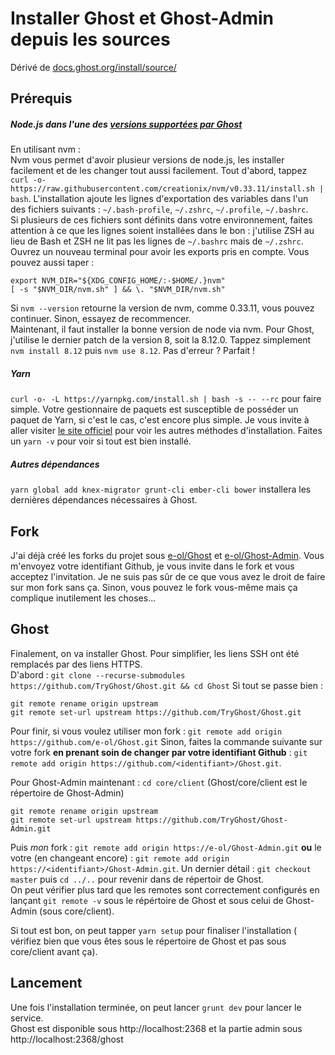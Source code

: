 # Installer Ghost et Ghost-Admin depuis les sources
Dérivé de [docs.ghost.org/install/source/](https://docs.ghost.org/install/source/)

## Prérequis
##### Node.js dans l'une des [versions supportées par Ghost](https://docs.ghost.org/faq/node-versions/)
En utilisant nvm :\
Nvm vous permet d'avoir plusieur versions de node.js, les installer facilement
et de les changer tout aussi facilement. Tout d'abord, tappez
`curl -o- https://raw.githubusercontent.com/creationix/nvm/v0.33.11/install.sh |
bash`.
L'installation ajoute les lignes d'exportation des variables dans l'un des
fichiers suivants : `~/.bash-profile`, `~/.zshrc`, `~/.profile`, `~/.bashrc`.\
Si plusieurs de ces fichiers sont définits dans votre environnement, faites
attention à ce que les lignes soient installées dans le bon : j'utilise ZSH au
lieu de Bash et ZSH ne lit pas les lignes de `~/.bashrc` mais de `~/.zshrc`.\
Ouvrez un nouveau terminal pour avoir les exports pris en compte. Vous pouvez
aussi taper :
```
export NVM_DIR="${XDG_CONFIG_HOME/:-$HOME/.}nvm"
[ -s "$NVM_DIR/nvm.sh" ] && \. "$NVM_DIR/nvm.sh"
```
Si `nvm --version` retourne la version de nvm, comme 0.33.11, vous pouvez
continuer. Sinon, essayez de recommencer.\
Maintenant, il faut installer la bonne version de node via nvm. Pour Ghost,
j'utilise le dernier patch de la version 8, soit la 8.12.0. Tappez simplement
`nvm install 8.12` puis `nvm use 8.12`. Pas d'erreur ? Parfait !

##### Yarn
`curl -o- -L https://yarnpkg.com/install.sh | bash -s -- --rc` pour faire
simple. Votre gestionnaire de paquets est susceptible de posséder un paquet de
Yarn, si c'est le cas, c'est encore plus simple. Je vous invite à aller
visiter [le site officiel](https://yarnpkg.com/en/docs/install) pour voir les
autres méthodes d'installation. Faites un `yarn -v` pour voir si tout est bien
installé.

##### Autres dépendances
`yarn global add knex-migrator grunt-cli ember-cli bower` installera les
dernières dépendances nécessaires à Ghost.

## Fork
J'ai déjà créé les forks du projet sous [e-ol/Ghost](https://github.com/e-ol/Ghost.git)
et [e-ol/Ghost-Admin](https://github.com/e-ol/Ghost-Admin.git). Vous m'envoyez
votre identifiant Github, je vous invite dans le fork et vous acceptez
l'invitation. Je ne suis pas sûr de ce que vous avez le droit de faire sur mon
fork sans ça. Sinon, vous pouvez le fork vous-même mais ça complique inutilement
les choses...

## Ghost
Finalement, on va installer Ghost. Pour simplifier, les liens SSH ont été
remplacés par des liens HTTPS.\
D'abord : `git clone --recurse-submodules https://github.com/TryGhost/Ghost.git
&& cd Ghost`
Si tout se passe bien :
```
git remote rename origin upstream
git remote set-url upstream https://github.com/TryGhost/Ghost.git
```
Pour finir, si vous voulez utiliser mon fork :
`git remote add origin https://github.com/e-ol/Ghost.git`
Sinon, faites la commande suivante sur votre fork **en prenant soin de changer
<identifiant> par votre identifiant Github** : `git remote add origin
https://github.com/<identifiant>/Ghost.git`.

Pour Ghost-Admin maintenant :
`cd core/client` (Ghost/core/client est le répertoire de Ghost-Admin)
```
git remote rename origin upstream
git remote set-url upstream https://github.com/TryGhost/Ghost-Admin.git
```
Puis *mon* fork : `git remote add origin https://e-ol/Ghost-Admin.git` **ou** le
votre (en changeant *<identifiant>* encore) : `git remote add origin
https://<identifiant>/Ghost-Admin.git`.
Un dernier détail : `git checkout master` puis `cd ../..` pour revenir dans de
répertoir de Ghost.\
On peut vérifier plus tard que les remotes sont correctement configurés en
lançant `git remote -v` sous le répértoire de Ghost et sous celui de Ghost-Admin
(sous core/client).

Si tout est bon, on peut tapper `yarn setup` pour finaliser l'installation (
vérifiez bien que vous êtes sous le répertoire de Ghost et pas sous core/client
avant ça).

## Lancement
Une fois l'installation terminée, on peut lancer `grunt dev` pour lancer le
service.\
Ghost est disponible sous http://localhost:2368 et la partie admin sous
http://localhost:2368/ghost

